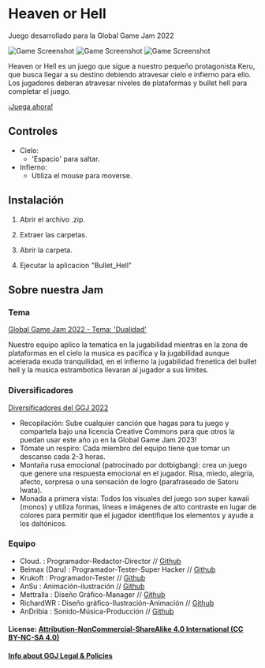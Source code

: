 # Heaven or Hell
 Juego desarrollado para la Global Game Jam 2022
 
 ![Game Screenshot](https://github.com/Mettralla/GGJ-Heaven-or-Hell/blob/main/README1.jpg)
 ![Game Screenshot](https://github.com/Mettralla/GGJ-Heaven-or-Hell/blob/main/README2.jpg)
 ![Game Screenshot](https://github.com/Mettralla/GGJ-Heaven-or-Hell/blob/main/README3.jpg)
 
 Heaven or Hell es un juego que sigue a nuestro pequeño protagonista Keru, que busca llegar a su destino 
 debiendo atravesar cielo e infierno para ello. Los jugadores deberan atravesar niveles de plataformas y 
 bullet hell para completar el juego.
 
 [¡Juega ahora!](https://globalgamejam.org/2022/games/heaven-or-hell-7)
 
## Controles

  - Cielo:
	- 'Espacio' para saltar.
  - Infierno:
	- Utiliza el mouse para moverse.
	
## Instalación

 1. Abrir el archivo .zip.

 2. Extraer las carpetas.

 3. Abrir la carpeta.

 4. Ejecutar la aplicacion "Bullet_Hell"
 
## Sobre nuestra Jam
### Tema

[Global Game Jam 2022 - Tema: 'Dualidad'](https://www.youtube.com/watch?v=6on52GnVE0w)

Nuestro equipo aplico la tematica en la jugabilidad mientras en la zona de plataformas en el cielo la musica es pacifica y la jugabilidad aunque acelerada exuda tranquilidad, en el infierno la jugabilidad frenetica del bullet hell y la musica estrambotica llevaran al jugador a sus limites.

### Diversificadores

[Diversificadores del GGJ 2022](https://globalgamejam.org/news/ggj-2022-diversifiers])

- Recopilación: Sube cualquier canción que hagas para tu juego y compartela bajo una licencia Creative Commons para que otros la puedan usar este año ¡o en la Global Game Jam 2023! 
- Tómate un respiro: Cada miembro del equipo tiene que tomar un descanso cada 2-3 horas.
- Montaña rusa emocional (patrocinado por dotbigbang): crea un juego que genere una respuesta emocional en el jugador. Risa, miedo, alegría, afecto, sorpresa o una sensación de logro (parafraseado de Satoru Iwata).
- Monada a primera vista: Todos los visuales del juego son super kawaii (monos) y utiliza formas, líneas e imágenes de alto contraste en lugar de colores para permitir que el jugador identifique los elementos y ayude a los daltónicos.

### Equipo

 - Cloud. : Programador-Redactor-Director // [Github](https://github.com/BenjaminAlvarezDiaz)
 - Beimax (Daru) : Programador-Tester-Super Hacker // [Github](https://github.com/MaximoGaelLopez)
 - Krukoft : Programador-Tester // [Github](https://github.com/Krukoft)
 - AnSu : Animación-ilustración // [Github](https://github.com/AnSu36)
 - Mettralla : Diseño Gráfico-Manager //    [Github](https://github.com/Mettralla) 
 - RichardWR : Diseño gráfico-Ilustración-Animación // [Github](https://github.com/RechardWR)
 - AnDribia : Sonido-Música-Producción // [Github](https://github.com/AugustoArancibia)

#### License: [ Attribution-NonCommercial-ShareAlike 4.0 International (CC BY-NC-SA 4.0)](https://creativecommons.org/licenses/by-nc-sa/4.0/)


#### [Info about GGJ Legal & Policies](https://globalgamejam.org/legal-policies)
